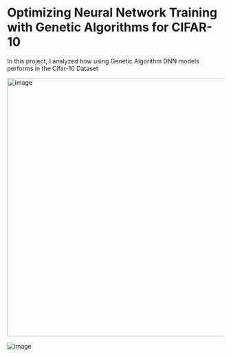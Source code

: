 # Optimizing Neural Network Training with Genetic Algorithms for CIFAR-10
In this project, I analyzed how using Genetic Algorithm DNN models performs in the Cifar-10 Dataset

<img width="800" height="600" alt="image" src="https://github.com/user-attachments/assets/fbd3ded6-be6b-439f-aad7-6c7d5b04b4ec" />





![image](https://github.com/user-attachments/assets/2752390c-25df-4895-b28a-0a27679bbae6)
